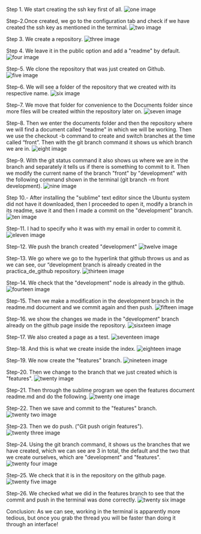 Step 1. We start creating the ssh key first of all.
![one image](https://github.com/juanito96az/Equipo_Azul_Mineria-de-Datos/blob/evidence/Unidad%201/Practica_Git_Flow/paso1.png)

Step-2.Once created, we go to the configuration tab and check if we have created the ssh key as mentioned in the terminal.
![two image](https://github.com/juanito96az/Equipo_Azul_Mineria-de-Datos/blob/evidence/Unidad%201/Practica_Git_Flow/paso2.png)

Step 3. We create a repository.
![three image](https://github.com/juanito96az/Equipo_Azul_Mineria-de-Datos/blob/evidence/Unidad%201/Practica_Git_Flow/paso3.png)


Step 4. We leave it in the public option and add a "readme" by default.
![four image](https://github.com/juanito96az/Equipo_Azul_Mineria-de-Datos/blob/evidence/Unidad%201/Practica_Git_Flow/paso4.png)


Step-5. We clone the repository that was just created on Github.
![five image](https://github.com/juanito96az/Equipo_Azul_Mineria-de-Datos/blob/evidence/Unidad%201/Practica_Git_Flow/paso7.png)

Step-6. We will see a folder of the repository that we created with its respective name.
![six image](https://github.com/juanito96az/Equipo_Azul_Mineria-de-Datos/blob/evidence/Unidad%201/Practica_Git_Flow/paso8.png)


Step-7. We move that folder for convenience to the Documents folder since more files will be created within the repository later on.
![seven image](https://github.com/juanito96az/Equipo_Azul_Mineria-de-Datos/blob/evidence/Unidad%201/Practica_Git_Flow/paso10.png)

Step-8. Then we enter the documents folder and then the repository where we will find a document called "readme" in which we will be working.
Then we use the checkout -b command to create and switch branches at the time called “front”.
Then with the git branch command it shows us which branch we are in.
![eight image](https://github.com/juanito96az/Equipo_Azul_Mineria-de-Datos/blob/evidence/Unidad%201/Practica_Git_Flow/paso11.png)


Step-9. With the git status command it also shows us where we are in the branch and separately it tells us if there is something to commit to it.
Then we modify the current name of the branch "front" by "development" with the following command shown in the terminal (git branch -m front development).
![nine image](https://github.com/juanito96az/Equipo_Azul_Mineria-de-Datos/blob/evidence/Unidad%201/Practica_Git_Flow/paso12.png)

Step 10.- After installing the "sublime" text editor since the Ubuntu system did not have it downloaded, then I proceeded to open it, modify a branch in its readme, save it and then I made a commit on the "development" branch.
![ten image](https://github.com/juanito96az/Equipo_Azul_Mineria-de-Datos/blob/evidence/Unidad%201/Practica_Git_Flow/paso14.png)

Step-11. I had to specify who it was with my email in order to commit it.
![eleven image](https://github.com/juanito96az/Equipo_Azul_Mineria-de-Datos/blob/evidence/Unidad%201/Practica_Git_Flow/paso15.png)


Step-12. We push the branch created "development"
![twelve image](https://github.com/juanito96az/Equipo_Azul_Mineria-de-Datos/blob/evidence/Unidad%201/Practica_Git_Flow/paso16.png)

Step-13. We go where we go to the hyperlink that github throws us and as we can see, our “development branch is already created in the practica_de_github repository.
![thirteen image](https://github.com/juanito96az/Equipo_Azul_Mineria-de-Datos/blob/evidence/Unidad%201/Practica_Git_Flow/paso17.png)


Step-14. We check that the "development" node is already in the github.
![fourteen image](https://github.com/juanito96az/Equipo_Azul_Mineria-de-Datos/blob/evidence/Unidad%201/Practica_Git_Flow/paso18.png)


Step-15. Then we make a modification in the development branch in the readme.md document and we commit again and then push.
![fifteen image](https://github.com/juanito96az/Equipo_Azul_Mineria-de-Datos/blob/evidence/Unidad%201/Practica_Git_Flow/paso19.png)

Step-16. we show the changes we made in the "development" branch already on the github page inside the repository.
![sisxteen image](https://github.com/juanito96az/Equipo_Azul_Mineria-de-Datos/blob/evidence/Unidad%201/Practica_Git_Flow/paso21.png)


Step-17. We also created a page as a test.
![seventeen image](https://github.com/juanito96az/Equipo_Azul_Mineria-de-Datos/blob/evidence/Unidad%201/Practica_Git_Flow/paso22.png)


Step-18. And this is what we create inside the index.
![eighteen image](https://github.com/juanito96az/Equipo_Azul_Mineria-de-Datos/blob/evidence/Unidad%201/Practica_Git_Flow/paso23.png)

Step-19. We now create the "features" branch.
![nineteen image](https://github.com/juanito96az/Equipo_Azul_Mineria-de-Datos/blob/evidence/Unidad%201/Practica_Git_Flow/paso24.png)


Step-20. Then we change to the branch that we just created which is "features".
![twenty image](https://github.com/juanito96az/Equipo_Azul_Mineria-de-Datos/blob/evidence/Unidad%201/Practica_Git_Flow/paso25.png)


Step-21. Then through the sublime program we open the features document readme.md and do the following.
![twenty one image](https://github.com/juanito96az/Equipo_Azul_Mineria-de-Datos/blob/evidence/Unidad%201/Practica_Git_Flow/paso26.png)


Step-22. Then we save and commit to the "features" branch.
![twenty two image](https://github.com/juanito96az/Equipo_Azul_Mineria-de-Datos/blob/evidence/Unidad%201/Practica_Git_Flow/paso27.png)


Step-23. Then we do push. ("Git push origin features").
![twenty three image](https://github.com/juanito96az/Equipo_Azul_Mineria-de-Datos/blob/evidence/Unidad%201/Practica_Git_Flow/paso30.png)

Step-24. Using the git branch command, it shows us the branches that we have created, which we can see are 3 in total, the default and the two that we create ourselves, which are "development" and "features".
![twenty four image](https://github.com/juanito96az/Equipo_Azul_Mineria-de-Datos/blob/evidence/Unidad%201/Practica_Git_Flow/paso31.png)


Step-25. We check that it is in the repository on the github page.
![twenty five image](https://github.com/juanito96az/Equipo_Azul_Mineria-de-Datos/blob/evidence/Unidad%201/Practica_Git_Flow/paso32.png)


Step-26. We checked what we did in the features branch to see that the commit and push in the terminal was done correctly.
![twenty six image](https://github.com/juanito96az/Equipo_Azul_Mineria-de-Datos/blob/evidence/Unidad%201/Practica_Git_Flow/paso33.png)


Conclusion: As we can see, working in the terminal is apparently more tedious, but once you grab the thread you will be faster than doing it through an interface!







